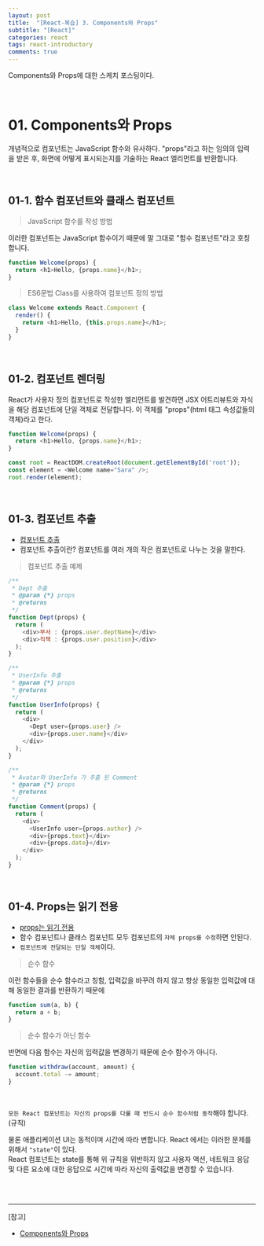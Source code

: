 ```yaml
---
layout: post
title:  "[React-복습] 3. Components와 Props"
subtitle: "[React]"
categories: react
tags: react-introductory
comments: true
---
```


Components와 Props에 대한 스케치 포스팅이다.

<br>


# 01. Components와 Props

개념적으로 컴포넌트는 JavaScript 함수와 유사하다. "props"라고 하는 임의의 입력을 받은 후, 화면에 어떻게 표시되는지를 기술하는 React 엘리먼트를 반환합니다.

<br>

## 01-1. 함수 컴포넌트와 클래스 컴포넌트

> JavaScript 함수를 작성 방법

이러한 컴포넌트는 JavaScript 함수이기 때문에 말 그대로 "함수 컴포넌트"라고 호칭합니다.

```js
function Welcome(props) {
  return <h1>Hello, {props.name}</h1>;
}
```

> ES6문법 Class를 사용하여 컴포넌트 정의 방법

```js
class Welcome extends React.Component {
  render() {
    return <h1>Hello, {this.props.name}</h1>;
  }
}
```

<br>

## 01-2. 컴포넌트 렌더링

React가 사용자 정의 컴포넌트로 작성한 엘리먼트를 발견하면 JSX 어트리뷰트와 자식을 해당 컴포넌트에 단일 객체로 전달합니다. 이 객체를 "props"(html 태그 속성값들의 객체)라고 한다. 

```js
function Welcome(props) {
  return <h1>Hello, {props.name}</h1>;
}

const root = ReactDOM.createRoot(document.getElementById('root'));
const element = <Welcome name="Sara" />;
root.render(element);
```

<br>

## 01-3. 컴포넌트 추출

- [컴포넌트 추출](https://ko.reactjs.org/docs/components-and-props.html#extracting-components)
- 컴포넌트 추출이란? 컴포넌트를 여러 개의 작은 컴포넌트로 나누는 것을 말한다.

> 컴포넌트 추출 예제

```js
/**
 * Dept 추출
 * @param {*} props
 * @returns
 */
function Dept(props) {
  return (
    <div>부서 : {props.user.deptName}</div>
    <div>직책 : {props.user.position}</div>
  );
}

/**
 * UserInfo 추출
 * @param {*} props
 * @returns
 */
function UserInfo(props) {
  return (
    <div>
      <Dept user={props.user} />
      <div>{props.user.name}</div>
    </div>
  );
}

/**
 * Avatar와 UserInfo 가 추출 된 Comment
 * @param {*} props
 * @returns
 */
function Comment(props) {
  return (
    <div>
      <UserInfo user={props.author} />
      <div>{props.text}</div>
      <div>{props.date}</div>
    </div>
  );
}
```

<br>

## 01-4. Props는 읽기 전용

- [props는 읽기 전용](https://ko.reactjs.org/docs/components-and-props.html#props-are-read-only)
- 함수 컴포넌트나 클래스 컴포넌트 모두 컴포넌트의 `자체 props를 수정`하면 안된다.
- `컴포넌트에 전달되는 단일 객체`이다.


> 순수 함수
 
이런 함수들을 순수 함수라고 칭함, 입력값을 바꾸려 하지 않고 항상 동일한 입력값에 대해 동일한 결과를 반환하기 때문에

```js
function sum(a, b) {
  return a + b;
}
```

> 순수 함수가 아닌 함수

반면에 다음 함수는 자신의 입력값을 변경하기 때문에 순수 함수가 아니다.

```js
function withdraw(account, amount) {
  account.total -= amount;
}
```

<br>

`모든 React 컴포넌트는 자신의 props를 다룰 때 반드시 순수 함수처럼 동작`해야 합니다.(규칙)

물론 애플리케이션 UI는 동적이며 시간에 따라 변합니다. React 에서는 이러한 문제를 위해서 `"state"`이 있다.  
React 컴포넌트는 state를 통해 위 규칙을 위반하지 않고 사용자 액션, 네트워크 응답 및 다른 요소에 대한 응답으로 시간에 따라 자신의 출력값을 변경할 수 있습니다.

<br><br>


---
[참고]
- [Components와 Props](https://ko.reactjs.org/docs/components-and-props.html)

